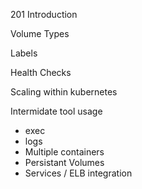 201 Introduction

Volume Types

Labels

Health Checks

Scaling within kubernetes

Intermidate tool usage
- exec
- logs
- Multiple containers
- Persistant Volumes
- Services / ELB integration
